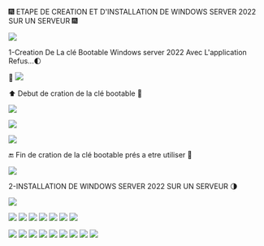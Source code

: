 🎆 ETAPE DE CREATION ET D'INSTALLATION DE WINDOWS SERVER 2022 SUR UN SERVEUR 🎆

<img src=images/windows-server-2022.webp width='' height='' > </img>

1-Creation De La clé Bootable Windows server 2022 Avec L'application Refus...🌓

🧐 <img src=images/Rufus-4.0.webp width='' height='' > </img>


⬆️ Debut de cration de la clé bootable 💾

<img src=images/WA0001.jpg width='' height='' > </img>

<img src=images/WA0002.jpg width='' height='' > </img>

<img src=images/WA0003.jpg width='' height='' > </img>

🔚 Fin de cration de la clé bootable prés a etre utiliser 💾

<img src=images/IMG-20230613-WA0041.jpg width='' height='' > </img>


2-INSTALLATION DE WINDOWS SERVER 2022 SUR UN SERVEUR 🌗

<img src=images/maxresdefault.jpg width='' height='' > </img>

<img src=images/IMG-20230607-WA0005.jpg width='' height='' > </img>
<img src=images/IMG-20230607-WA0006.jpg width='' height='' > </img>
<img src=images/IMG-20230607-WA0007.jpg width='' height='' > </img>
<img src=images/IMG-20230607-WA0008.jpg width='' height='' > </img>
<img src=images/IMG-20230607-WA0009.jpg width='' height='' > </img>
<img src=images/IMG-20230607-WA00010.jpg width='' height='' > </img>
<img src=images/IMG-20230607-WA00011.jpg width='' height='' > </img>

<img src=images/IMG-20230607-WA0012.jpg width='' height='' > </img>
<img src=images/IMG-20230607-WA00013.jpg width='' height='' > </img>
<img src=images/IMG-20230607-WA00014.jpg width='' height='' > </img>
<img src=images/IMG-20230607-WA0016.jpg width='' height='' > </img>
<img src=images/IMG-20230607-WA00017.jpg width='' height='' > </img>
<img src=images/IMG-20230607-WA00018.jpg width='' height='' > </img>
<img src=images/IMG-20230607-WA00019.jpg width='' height='' > </img>
<img src=images/IMG-20230607-WA00020.jpg width='' height='' > </img>
<img src=images/IMG-20230607-WA00023.jpg width='' height='' > </img>


